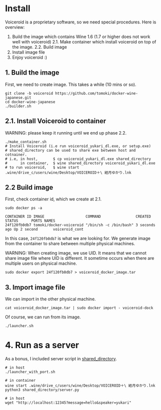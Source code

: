 # Install
Voiceroid is a proprietary software, so we need special procedures.
Here is overview:

1. Build the image which contains Wine 1.6 (1.7 or higher does not work well with voiceroid)
2.1. Make container which install voiceroid on top of the image.
2.2. Build image
3. Install image file
4. Enjoy voiceroid :)

## 1. Build the image
First, we need to create image. This takes a while (10 mins or so).
```{.sh}
git clone -b voiceroid https://github.com/tomoki/docker-wine-japanese.git
cd docker-wine-japanese
./builder.sh
```

## 2.1. Install Voiceroid to container
WARNING: please keep it running until we end up phase 2.2.
```{.sh}
./make_container.sh
# Install Voiceroid (i.e run voiceroid_yukari_dl.exe, or setup.exe)
# shared_directory can be used to share exe between host and cotnainer.
# i.e, in host,       $ cp voiceroid_yukari_dl.exe shared_directory
#      in container,  $ wine shared_directory voiceroid_yukari_dl.exe
# to run voiceroid,   $ wine start .wine/drive_c/users/wine/Desktop/VOICEROID＋\ 結月ゆかり.lnk
```

## 2.2 Build image
First, check container id, which we create at 2.1.
```{.sh}
sudo docker ps -a

CONTAINER ID IMAGE                   COMMAND                CREATED       STATUS      PORTS NAMES
24f120fb0db7 tomoki/docker-voiceroid "/bin/sh -c /bin/bash" 3 seconds ago Up 2 second       voiceroid_cont
```

In this case, `24f120fb0db7` is what we are looking for.
We generate image from the container to share between multiple physical machines.

WARNING: When creating image, we use UID.
It means that we cannot share image file where UID is different.
It sometime occurs when there are multiple users on physical machine.

```{.sh}
sudo docker export 24f120fb0db7 > voiceroid_docker_image.tar
```

## 3. Import image file

We can import in the other physical machine.
```{.sh}
cat voiceroid_docker_image.tar | sudo docker import - voiceroid-dock
```

Of course, we can run from its image.
```{.sh}
./launcher.sh
```

# 4. Run as a server
As a bonus, I included server script in [shared_directory](shared_directory).

```{.sh}
# in host
./launcher_with_port.sh

# in container
wine start .wine/drive_c/users/wine/Desktop/VOICEROID＋\ 結月ゆかり.lnk
python3 shared_directory/server.py

# in host
wget "http://localhost:12345?message=hello&speaker=yukari"
```